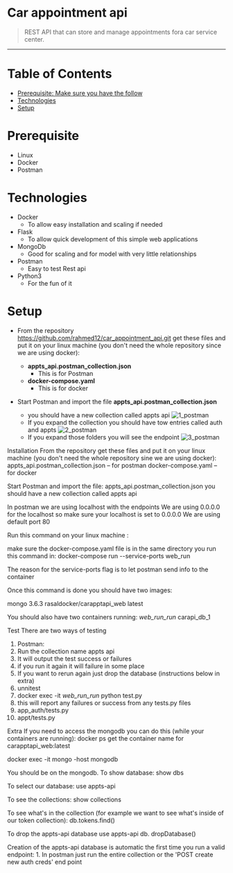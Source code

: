 # Car appointment api
> REST API that can store and manage appointments fora car service center.
<hr>



# Table of Contents
* [Prerequisite: Make sure you have the follow](#Prerequisite)
* [Technologies](#Technologies)
* [Setup](#Setup)




# <a name="Prerequisite"></a>Prerequisite
* Linux
* Docker
* Postman






# <a name="Technologies"></a>Technologies
* Docker
	* To allow easy installation and scaling if needed
* Flask
	* To allow quick development of this simple web applications
* MongoDb
	* Good for scaling and for model with very little relationships
* Postman
	* Easy to test Rest api
* Python3
	* For the fun of it



# <a name="Setup"></a>Setup
* From the repository https://github.com/rahmed12/car_appointment_api.git get these files and put it on your linux machine (you don't need the whole repository since we are using docker):
	* __appts_api.postman_collection.json__
		* This is for Postman
	* __docker-compose.yaml__
		* This is for docker

* Start Postman and import the file __appts_api.postman_collection.json__
	* you should have a new collection called appts api
	![1_postman](https://user-images.githubusercontent.com/47451663/101697730-569a3300-3a46-11eb-9750-67a7b6a37e5e.PNG)
	* If you expand the collection you should have tow entries called auth and appts
	![2_postman](https://user-images.githubusercontent.com/47451663/101698259-328b2180-3a47-11eb-9d04-a761eb8d4c78.PNG)
	* If you expand those folders you will see the endpoint
	![3_postman](https://user-images.githubusercontent.com/47451663/101698215-21daab80-3a47-11eb-8c74-5f1f2f3a68f0.PNG)






Installation
From the repository get these files and put it on your linux machine (you don't need the whole repository sine we are using docker):
appts_api.postman_collection.json – for postman
docker-compose.yaml – for docker


Start Postman and import the file:
appts_api.postman_collection.json
you should have a new collection called appts api

In postman we are using localhost with the endpoints
We are using 0.0.0.0 for the localhost so make sure your localhost is set to 0.0.0.0
We are using default port 80

Run this command on your linux machine :

make sure the docker-compose.yaml file is in the same directory you run this command in:
docker-compose run --service-ports  web_run

The reason for the service-ports flag is to let postman send info to the container


Once this command is done you should have two images:

mongo                               3.6.3
rasaldocker/carapptapi_web          latest

You should also have two containers running:
<directory name>_web_run_run_<num> 
carapi_db_1

Test
There are two ways of testing
1. Postman:
1. Run the collection name appts api
2. It will output the test success or failures
3. if you run it again it will failure in some place
1. If you want to rerun again just drop the database (instructions below in extra)
2. unnitest 
1. docker exec -it <container name>_web_run_run_<number> python test.py
2. this will report any failures or success from any tests.py files
1. app_auth/tests.py
2. appt/tests.py



Extra
If you need to access the mongodb you can do this (while your containers are running):
docker ps
get the container name for carapptapi_web:latest

docker exec  -it <container name> mongo -host mongodb

You should be on the mongodb.  To show database:
show dbs

To select our database:
use appts-api

To see the collections:
 show collections

To see what's in the collection (for example we want to see what's inside of our token collection):
db.tokens.find()

To drop the  appts-api database
use  appts-api
db. dropDatabase()

Creation of the appts-api database is automatic the first time you run a valid endpoint:
	1. In postman just run the entire collection or the 'POST create new auth creds' end point

